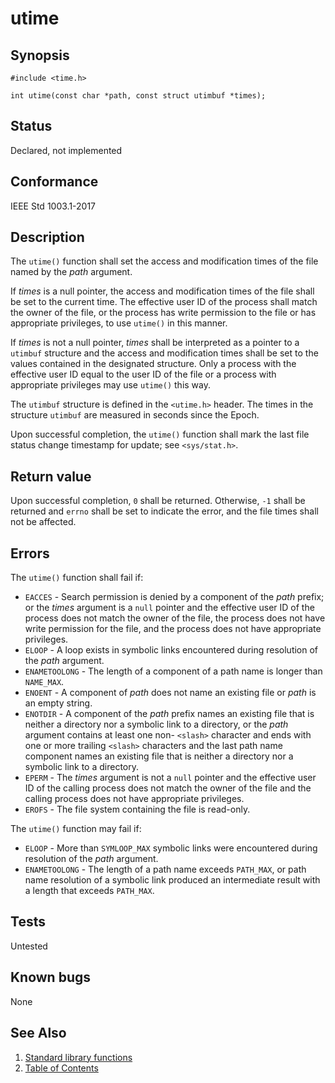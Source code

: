 # utime

## Synopsis

`#include <time.h>`

`int utime(const char *path, const struct utimbuf *times);`

## Status

Declared, not implemented

## Conformance

IEEE Std 1003.1-2017

## Description

The `utime()` function shall set the access and modification times of the file named by the _path_ argument.

If _times_ is a null pointer, the access and modification times of the file shall be set to the current time.
The effective user ID of the process shall match the owner of the file, or the process has write permission to the file
or has appropriate privileges, to use `utime()` in this manner.

If _times_ is not a null pointer, _times_ shall be interpreted as a pointer to a `utimbuf` structure and the access and
modification times shall be set to the values contained in the designated structure. Only a process with the effective
user ID equal to the user ID of the file or a process with appropriate privileges may use `utime()` this way.

The `utimbuf` structure is defined in the `<utime.h>` header. The times in the structure `utimbuf` are measured in
seconds since the Epoch.

Upon successful completion, the `utime()` function shall mark the last file status change timestamp for update; see
`<sys/stat.h>`.

## Return value

Upon successful completion, `0` shall be returned. Otherwise, `-1` shall be returned and `errno` shall be set to
indicate the error, and the file times shall not be affected.

## Errors

The `utime()` function shall fail if:

* `EACCES` - Search permission is denied by a component of the _path_ prefix; or the _times_ argument is a `null`
 pointer and the effective user ID of the process does not match the owner of the file, the process does not have write
 permission for the file, and the process does not have appropriate privileges.
* `ELOOP` - A loop exists in symbolic links encountered during resolution of the _path_ argument.
* `ENAMETOOLONG` - The length of a component of a path name is longer than `NAME_MAX`.
* `ENOENT` - A component of _path_ does not name an existing file or _path_ is an empty string.
* `ENOTDIR` - A component of the _path_ prefix names an existing file that is neither a directory nor a symbolic link
 to a directory, or the _path_ argument contains at least one non- `<slash>` character and ends with one or more
 trailing `<slash>` characters and the last path name component names an existing file that is neither a directory nor a
 symbolic link to a directory.
* `EPERM` - The _times_ argument is not a `null` pointer and the effective user ID of the calling process does not
 match the owner of the file and the calling process does not have appropriate privileges.
* `EROFS` - The file system containing the file is read-only.

The `utime()` function may fail if:

* `ELOOP` - More than `SYMLOOP_MAX` symbolic links were encountered during resolution of the _path_ argument.  
* `ENAMETOOLONG` - The length of a path name exceeds `PATH_MAX`, or path name resolution of a symbolic link produced an
 intermediate result with a length that exceeds `PATH_MAX`.  

## Tests

Untested

## Known bugs

None

## See Also

1. [Standard library functions](../index.md)
2. [Table of Contents](../../../index.md)
